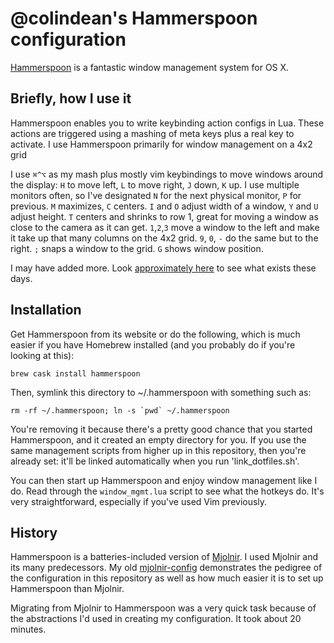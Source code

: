 # @colindean's Hammerspoon configuration

[Hammerspoon](http://www.hammerspoon.org/) is a fantastic window management system for OS X.

## Briefly, how I use it

Hammerspoon enables you to write keybinding action configs in Lua. These actions are triggered using a mashing of meta keys plus a real key to activate. I use Hammerspoon primarily for window management on a 4x2 grid 

I use `⌘^⌥` as my mash plus mostly vim keybindings to move windows around the display: `H` to move left, `L` to move right, `J` down, `K` up. I use multiple monitors often, so I've designated `N` for the next physical monitor, `P` for previous. `M` maximizes, `C` centers. `I` and `O` adjust width of a window, `Y` and `U` adjust height. `T` centers and shrinks to row 1, great for moving a window as close to the camera as it can get. `1`,`2`,`3` move a window to the left and make it take up that many columns on the 4x2 grid. `9`, `0`, `-` do the same but to the right. `;` snaps a window to the grid. `G` shows window position.

I may have added more. Look [approximately here](https://github.com/colindean/hejmo/blob/master/dotfiles/hammerspoon/window_mgmt.lua#L52) to see what exists these days.

## Installation

Get Hammerspoon from its website or do the following, which is much easier if you
have Homebrew installed (and you probably do if you're looking at this):

    brew cask install hammerspoon

Then, symlink this directory to ~/.hammerspoon with something such as:

    rm -rf ~/.hammerspoon; ln -s `pwd` ~/.hammerspoon

You're removing it because there's a pretty good chance that you started
Hammerspoon, and it created an empty directory for you. If you use the same management scripts from higher up in this repository, then you're already set: it'll be linked automatically when you run 'link_dotfiles.sh'.

You can then start up Hammerspoon and enjoy window management like I do. Read
through the `window_mgmt.lua` script to see what the hotkeys do. It's very
straightforward, especially if you've used Vim previously.

## History

Hammerspoon is a batteries-included version of [Mjolnir](http://mjolnir.io). I used Mjolnir and its many predecessors. My old [mjolnir-config](https://github.com/colindean/mjolnir-config) demonstrates the pedigree of the configuration in this repository as well as how much easier it is to set up Hammerspoon than Mjolnir.

Migrating from Mjolnir to Hammerspoon was a very quick task because of the abstractions I'd used in creating my configuration. It took about 20 minutes.
